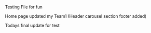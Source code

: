 Testing File for fun

Home page updated my Team1 (Header carousel section footer added) 

Todays final update for test